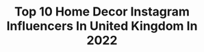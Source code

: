 ---
title: Top 10 Home Decor Instagram Influencers In United Kingdom In 2022
description: >-
  Find top home decor Instagram influencers in United Kingdom in 2022. Most popular hashtags: #homedecor #home #interior #autumn.
platform: Instagram
hits: 555
text_top: See the top-rated Instagram profiles on inBeat.
text_bottom: inBeat has 555 Instagram influencers like this in United Kingdom for you to collaborate.
profiles:
  - username: "peggysuescountryhome"
    fullname: >-
      Country Lifestyle & Interiors
    bio: >-
      🙋🏻Katrina ❤️️Mama & Wifey 👨‍👩‍👧‍👦Some lifestyle & maternity leave 📸 🌾Self build in N.Ireland #home #homedecor #selfbuild #homeinterior
    location: "United Kingdom"
    followers: 24184
    engagement: 237
    commentsToLikes: 0.141971
    id: ck14kj528prb00i19wgbltbao
    verified: false
    hashtags: "#countryliving, #snug, #kitchen, #kitcheninspo"
  - username: "the_scruff_house"
    fullname: >-
      The Scruff House
    bio: >-
      Emily & Chris👫🏻💍 He creates🛠 I capture📸 You’ll find a moggy (or 3) in our posts😻😻😻 Renovating our Edwardian property into a home #interior #homedecor
    location: "United Kingdom"
    followers: 2879
    engagement: 1395
    commentsToLikes: 0.053512
    id: ckaowjdnd96ln0i78yubmi8jd
    verified: false
    hashtags: "#homeandgardensuk, #interiorinsposhare, #apartmenttherapy, #dailygarden"
  - username: "gsvilar"
    fullname: >-
      gsvilar
    bio: >-
      Entrepreneur, co-founder of S2 London group of companies @s2london and concept behind @shopconsept
    location: "United Kingdom"
    followers: 5361
    engagement: 1563
    commentsToLikes: 0.044721
    id: ck5hpgsc7rc2z0i1120jpwmoq
    verified: false
    hashtags: "#toscana, #italy, #fortedeimarmi, #beachlife"
  - username: "paulinakuczynskaa"
    fullname: >-
      PAULINA KUCZYNSKA 🌴
    bio: >-
      🎥 YouTube: Paulina Kuczynska 📍 based in: PL🇵🇱 & UK🇬🇧 💌 Contact: LLEALICIOUS@GMAIL.COM ❣️ @boco_wear -20%: PAU20 ⬇️WATCH MY NEW VLOG⬇️
    location: "United Kingdom"
    followers: 90606
    engagement: 317
    commentsToLikes: 0.039488
    id: ck5cezog2m1a30i11da82n3xi
    verified: false
    hashtags: "#homedecor, #newcastle, #fallvibes, #si"
  - username: "karen_bonmati"
    fullname: >-
      🅚🅐🅡🅔🅝 🅑🅞🅝🅜🅐🅣🅘®
    bio: >-
      👩🏼‍🎓 Lda&Mum.#familiadeseis 👩🏼‍💻📩contact.karenbonmati@gmail.com 🙋🏼‍♀️ Founder of the 🅺🅰🆆🅰🅸🆅🅸🅿🅲🅻🆄🅱®️ [🛎IfYouDon'tLike🚷Don't Disturb]👋🏻😉🤙🏻
    location: "United Kingdom"
    followers: 96600
    engagement: 169
    commentsToLikes: 0.192598
    id: ck5hd7jxwlxop0i117ukkkau7
    verified: false
    hashtags: "#porquesi, #fashion, #zara, #inspiration"
  - username: "bybryonymarie"
    fullname: >-
      BRYONY MARIE | NEUTRAL STYLE
    bio: >-
      Fashion & Styling | Parisian Aesthetic Always Neutrals, Never Boring | UK ↓SHOP MY OUTFITS↓
    location: "United Kingdom"
    followers: 4860
    engagement: 724
    commentsToLikes: 0.158134
    id: ckap64d7oecd40i7855c60v84
    verified: false
    hashtags: "#parisianapartment, #mademoiselle, #zaraaddict, #lavieparisienne"
  - username: "iamlivrose"
    fullname: >-
      𝐋𝐈𝐕 𝐊𝐍𝐈𝐆𝐇𝐓-𝐁𝐔𝐓𝐋𝐄𝐑
    bio: >-
      
    location: "United Kingdom"
    followers: 34923
    engagement: 204
    commentsToLikes: 0.050666
    id: ck0vwwvtxvzfy0i19a6gpuqsr
    verified: false
    hashtags: "#hm, #instagood, #family, #inthestyle"
  - username: "rumahasit_"
    fullname: >-
      Ruma Has It
    bio: >-
      🤎 travel + lifestyle 🍴 for food: @eatingLDN 💌 heyruma@gmail.com [94:5-6]
    location: "United Kingdom"
    followers: 37141
    engagement: 158
    commentsToLikes: 0.053210
    id: ck0w0e7tgdr040i19qvp3itfr
    verified: false
    hashtags: "#homedecor, #diy, #home, #interior"
  - username: "pic.by.coco"
    fullname: >-
      Coralie
    bio: >-
      Club des 7 - Family love Happy Mum T~ N - R Baby Romy 2018 Réno longère 03/17 ➡️ 04/18 Reno~Déco~Baby 📧 pic.by.coco19@gmail.com 📦
    location: "United Kingdom"
    followers: 30539
    engagement: 1180
    commentsToLikes: 0.134963
    id: ck9we3axyiedg0j78vzx2h1uk
    verified: false
    hashtags: "#suspension, #salledebain, #reno, #brocante"
  - username: "seanytheweatherman"
    fullname: >-
      Sean Batty
    bio: >-
      TV Weatherman & presenter of Sean’s Scotland & lottery, home gymer, trainee pilot & snow hunter! For bookings contact me through my website. ☀️
    location: "United Kingdom"
    followers: 11523
    engagement: 588
    commentsToLikes: 0.028143
    id: ck0vzh3k492nl0i195g8v1heh
    verified: false
    hashtags: "#harristhecavapoo, #renfrewshire, #selfie, #wreath"
---
